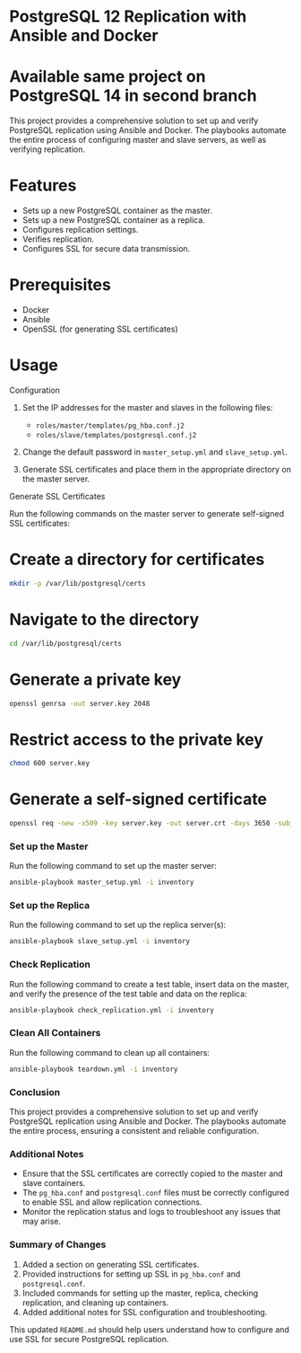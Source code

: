 # PostgreSQL 12 Replication with Ansible and Docker

# Available same project on PostgreSQL 14 in second branch

This project provides a comprehensive solution to set up and verify PostgreSQL replication using Ansible and Docker. The playbooks automate the entire process of configuring master and slave servers, as well as verifying replication.

# Features

- Sets up a new PostgreSQL container as the master.
- Sets up a new PostgreSQL container as a replica.
- Configures replication settings.
- Verifies replication.
- Configures SSL for secure data transmission.

# Prerequisites

- Docker
- Ansible
- OpenSSL (for generating SSL certificates)

# Usage

Configuration

1. Set the IP addresses for the master and slaves in the following files:
   - `roles/master/templates/pg_hba.conf.j2`
   - `roles/slave/templates/postgresql.conf.j2`

2. Change the default password in `master_setup.yml` and `slave_setup.yml`.

3. Generate SSL certificates and place them in the appropriate directory on the master server.

Generate SSL Certificates

Run the following commands on the master server to generate self-signed SSL certificates:


# Create a directory for certificates
```bash
mkdir -p /var/lib/postgresql/certs
```
# Navigate to the directory
```bash
cd /var/lib/postgresql/certs
```
# Generate a private key
```bash
openssl genrsa -out server.key 2048
```
# Restrict access to the private key
```bash
chmod 600 server.key
```
# Generate a self-signed certificate
```bash
openssl req -new -x509 -key server.key -out server.crt -days 3650 -subj "/CN=$(hostname)"
```
### Set up the Master

Run the following command to set up the master server:

```bash
ansible-playbook master_setup.yml -i inventory
```

### Set up the Replica

Run the following command to set up the replica server(s):

```bash
ansible-playbook slave_setup.yml -i inventory
```

### Check Replication

Run the following command to create a test table, insert data on the master, and verify the presence of the test table and data on the replica:

```bash
ansible-playbook check_replication.yml -i inventory
```

### Clean All Containers

Run the following command to clean up all containers:

```bash
ansible-playbook teardown.yml -i inventory
```

### Conclusion

This project provides a comprehensive solution to set up and verify PostgreSQL replication using Ansible and Docker. The playbooks automate the entire process, ensuring a consistent and reliable configuration.

### Additional Notes

- Ensure that the SSL certificates are correctly copied to the master and slave containers.
- The `pg_hba.conf` and `postgresql.conf` files must be correctly configured to enable SSL and allow replication connections.
- Monitor the replication status and logs to troubleshoot any issues that may arise.


### Summary of Changes

1. Added a section on generating SSL certificates.
2. Provided instructions for setting up SSL in `pg_hba.conf` and `postgresql.conf`.
3. Included commands for setting up the master, replica, checking replication, and cleaning up containers.
4. Added additional notes for SSL configuration and troubleshooting.

This updated `README.md` should help users understand how to configure and use SSL for secure PostgreSQL replication.
